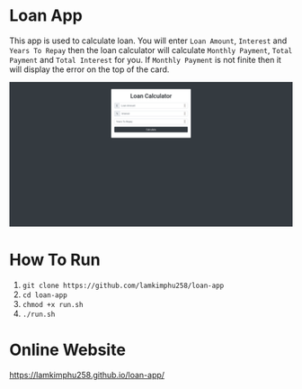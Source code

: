 # Loan App
This app is used to calculate loan. You will enter `Loan Amount`, `Interest` and `Years To Repay` then the loan calculator will calculate `Monthly Payment`, `Total Payment` and `Total Interest` for you. If `Monthly Payment` is not finite then it will display the error on the top of the card.

![](homepage.png)

# How To Run
1. `git clone https://github.com/lamkimphu258/loan-app`
2. `cd loan-app`
3. `chmod +x run.sh`
4. `./run.sh`

# Online Website
https://lamkimphu258.github.io/loan-app/